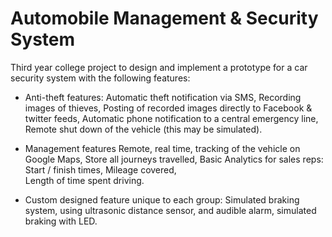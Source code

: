 # Automobile Management & Security System

Third year college project to design and implement a prototype for a car security system with the following features:

-	Anti-theft features:
    Automatic theft notification via SMS, 
    Recording images of thieves, 
    Posting of recorded images directly to Facebook & twitter feeds, 
    Automatic phone notification to a central emergency line, 
    Remote shut down of the vehicle (this may be simulated).

-	Management features
    Remote, real time, tracking of the vehicle on Google Maps, 
    Store all journeys travelled, 
    Basic Analytics for sales reps: 
      Start / finish times, 
      Mileage covered,  
      Length of time spent driving.

-	Custom designed feature unique to each group: 
  Simulated braking system, using ultrasonic distance sensor, and audible alarm, simulated braking with LED.
  
